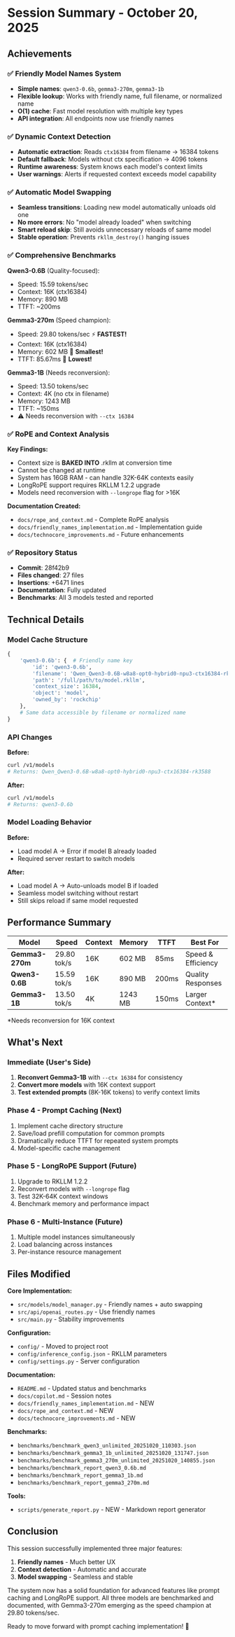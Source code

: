 # Session Summary - October 20, 2025

## Achievements

### ✅ Friendly Model Names System
- **Simple names**: `qwen3-0.6b`, `gemma3-270m`, `gemma3-1b`
- **Flexible lookup**: Works with friendly name, full filename, or normalized name
- **O(1) cache**: Fast model resolution with multiple key types
- **API integration**: All endpoints now use friendly names

### ✅ Dynamic Context Detection
- **Automatic extraction**: Reads `ctx16384` from filename → 16384 tokens
- **Default fallback**: Models without ctx specification → 4096 tokens
- **Runtime awareness**: System knows each model's context limits
- **User warnings**: Alerts if requested context exceeds model capability

### ✅ Automatic Model Swapping
- **Seamless transitions**: Loading new model automatically unloads old one
- **No more errors**: No "model already loaded" when switching
- **Smart reload skip**: Still avoids unnecessary reloads of same model
- **Stable operation**: Prevents `rkllm_destroy()` hanging issues

### ✅ Comprehensive Benchmarks
**Qwen3-0.6B** (Quality-focused):
- Speed: 15.59 tokens/sec
- Context: 16K (ctx16384)
- Memory: 890 MB
- TTFT: ~200ms

**Gemma3-270m** (Speed champion):
- Speed: 29.80 tokens/sec ⚡ **FASTEST!**
- Context: 16K (ctx16384)
- Memory: 602 MB 💾 **Smallest!**
- TTFT: 85.67ms 🚀 **Lowest!**

**Gemma3-1B** (Needs reconversion):
- Speed: 13.50 tokens/sec
- Context: 4K (no ctx in filename)
- Memory: 1243 MB
- TTFT: ~150ms
- ⚠️ Needs reconversion with `--ctx 16384`

### ✅ RoPE and Context Analysis
**Key Findings:**
- Context size is **BAKED INTO** .rkllm at conversion time
- Cannot be changed at runtime
- System has 16GB RAM - can handle 32K-64K contexts easily
- LongRoPE support requires RKLLM 1.2.2 upgrade
- Models need reconversion with `--longrope` flag for >16K

**Documentation Created:**
- `docs/rope_and_context.md` - Complete RoPE analysis
- `docs/friendly_names_implementation.md` - Implementation guide
- `docs/technocore_improvements.md` - Future enhancements

### ✅ Repository Status
- **Commit**: 28f42b9
- **Files changed**: 27 files
- **Insertions**: +6471 lines
- **Documentation**: Fully updated
- **Benchmarks**: All 3 models tested and reported

## Technical Details

### Model Cache Structure
```python
{
    'qwen3-0.6b': {  # Friendly name key
        'id': 'qwen3-0.6b',
        'filename': 'Qwen_Qwen3-0.6B-w8a8-opt0-hybrid0-npu3-ctx16384-rk3588.rkllm',
        'path': '/full/path/to/model.rkllm',
        'context_size': 16384,
        'object': 'model',
        'owned_by': 'rockchip'
    },
    # Same data accessible by filename or normalized name
}
```

### API Changes
**Before:**
```bash
curl /v1/models
# Returns: Qwen_Qwen3-0.6B-w8a8-opt0-hybrid0-npu3-ctx16384-rk3588
```

**After:**
```bash
curl /v1/models
# Returns: qwen3-0.6b
```

### Model Loading Behavior
**Before:**
- Load model A → Error if model B already loaded
- Required server restart to switch models

**After:**
- Load model A → Auto-unloads model B if loaded
- Seamless model switching without restart
- Still skips reload if same model requested

## Performance Summary

| Model | Speed | Context | Memory | TTFT | Best For |
|-------|-------|---------|--------|------|----------|
| **Gemma3-270m** | 29.80 tok/s | 16K | 602 MB | 85ms | Speed & Efficiency |
| **Qwen3-0.6B** | 15.59 tok/s | 16K | 890 MB | 200ms | Quality Responses |
| **Gemma3-1B** | 13.50 tok/s | 4K | 1243 MB | 150ms | Larger Context* |

*Needs reconversion for 16K context

## What's Next

### Immediate (User's Side)
1. **Reconvert Gemma3-1B** with `--ctx 16384` for consistency
2. **Convert more models** with 16K context support
3. **Test extended prompts** (8K-16K tokens) to verify context limits

### Phase 4 - Prompt Caching (Next)
1. Implement cache directory structure
2. Save/load prefill computation for common prompts
3. Dramatically reduce TTFT for repeated system prompts
4. Model-specific cache management

### Phase 5 - LongRoPE Support (Future)
1. Upgrade to RKLLM 1.2.2
2. Reconvert models with `--longrope` flag
3. Test 32K-64K context windows
4. Benchmark memory and performance impact

### Phase 6 - Multi-Instance (Future)
1. Multiple model instances simultaneously
2. Load balancing across instances
3. Per-instance resource management

## Files Modified

**Core Implementation:**
- `src/models/model_manager.py` - Friendly names + auto swapping
- `src/api/openai_routes.py` - Use friendly names
- `src/main.py` - Stability improvements

**Configuration:**
- `config/` - Moved to project root
- `config/inference_config.json` - RKLLM parameters
- `config/settings.py` - Server configuration

**Documentation:**
- `README.md` - Updated status and benchmarks
- `docs/copilot.md` - Session notes
- `docs/friendly_names_implementation.md` - NEW
- `docs/rope_and_context.md` - NEW
- `docs/technocore_improvements.md` - NEW

**Benchmarks:**
- `benchmarks/benchmark_qwen3_unlimited_20251020_110303.json`
- `benchmarks/benchmark_gemma3_1b_unlimited_20251020_131747.json`
- `benchmarks/benchmark_gemma3_270m_unlimited_20251020_140855.json`
- `benchmarks/benchmark_report_qwen3_0.6b.md`
- `benchmarks/benchmark_report_gemma3_1b.md`
- `benchmarks/benchmark_report_gemma3_270m.md`

**Tools:**
- `scripts/generate_report.py` - NEW - Markdown report generator

## Conclusion

This session successfully implemented three major features:
1. **Friendly names** - Much better UX
2. **Context detection** - Automatic and accurate
3. **Model swapping** - Seamless and stable

The system now has a solid foundation for advanced features like prompt caching and LongRoPE support. All three models are benchmarked and documented, with Gemma3-270m emerging as the speed champion at 29.80 tokens/sec.

Ready to move forward with prompt caching implementation! 🚀
